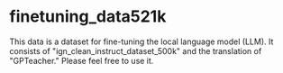 # finetuning_data521k
This data is a dataset for fine-tuning the local language model (LLM). It consists of "ign_clean_instruct_dataset_500k" and the translation of "GPTeacher." Please feel free to use it.
